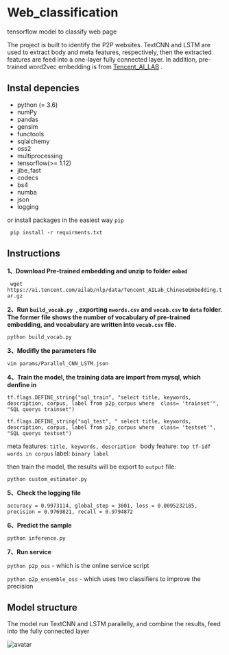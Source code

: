 # Web_classification

tensorflow model to classify web page

The project is built to identify the P2P websites.  TextCNN and LSTM are used to extract body and meta features, respectively, then the extracted features are feed into a one-layer fully connected layer. In addition, pre-trained word2vec embedding is from [Tencent_AI_LAB](https://ai.tencent.com/ailab/nlp/data/Tencent_AILab_ChineseEmbedding.tar.gz) .

## Instal depencies

- python (= 3.6)
- numPy 
- pandas
- gensim
- functools
- sqlalchemy
- oss2
- multiprocessing
- tensorflow(>= 1.12)
- jibe_fast
- codecs
- bs4
- numba
- json
- logging

or install packages in the easiest way ``pip``

 ```  pip install -r requirments.txt ```

## Instructions

**1、Download Pre-trained embedding and unzip to folder ``embed``**

``` wget https://ai.tencent.com/ailab/nlp/data/Tencent_AILab_ChineseEmbedding.tar.gz```

**2、Run ``build_vocab.py ``,  exporting ``nwords.csv`` and ``vocab.csv`` to ``data`` folder. The former file shows the number of vocabulary of pre-trained embedding, and vocabulary are written into ``vocab.csv`` file.**

```python build_vocab.py```

**3、Modifly the parameters file**

```vim params/Parallel_CNN_LSTM.json```

**4、Train the model, the training data are import from mysql, which denfine in**

``tf.flags.DEFINE_string("sql_train", "select title, keywords, description, corpus, label from p2p_corpus where  class= 'trainset'", "SQL querys trainset")``

``tf.flags.DEFINE_string("sql_test", " select title, keywords, description, corpus, label from p2p_corpus where  class= 'testset'", "SQL querys testset")``


meta features: ``title, keywords, description ``
body feature: ``top tf-idf words in corpus``
label: ``binary label``

then train the model, the results will be export to ``output`` file:

```python custom_estimator.py```


**5、Check the logging file**

``accuracy = 0.9973114, global_step = 3801, loss = 0.0095232185, precision = 0.9769821, recall = 0.9794872``

**6、Predict the sample**

``python inference.py``

**7、Run service**

```python p2p_oss``` - which is the online service script  

```python p2p_ensemble_oss``` - which uses two classifiers to improve the precision


## Model structure

The model run TextCNN and LSTM parallelly, and combine the results, feed into the fully connected layer

![avatar](/model.png)






